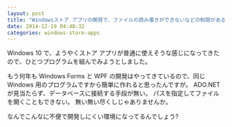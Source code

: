 ```yaml
---
layout: post
title: "Windowsストア アプリの開発で、ファイルの読み書きができないなどの制限があるのはなぜでしょう?"
date: 2014-12-19 04:48:32
categories: windows-store-apps
---
```

<p>Windows 10 で、ようやくストア アプリが普通に使えそうな感じになってきたので、ひとつプログラムを組んでみようとしました。</p>

<p>もう何年も Windows Forms と WPF の開発はやってきているので、同じ Windows 用のプログラムですから簡単に作れると思ったんですが。 ADO.NET が見当たらず、データベースに接続する手段が無い。 パスを指定してファイルを開くこともできない。 無い無い尽くしじゃありませんか。</p>

<p>なんでこんなに不便で開発しにくい環境になってるんでしょう?</p>

